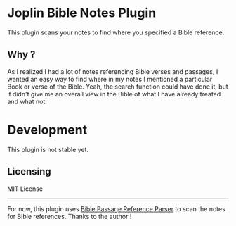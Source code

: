 # Joplin Bible Notes Plugin

This plugin scans your notes to find where you specified a Bible reference.

## Why ?

As I realized I had a lot of notes referencing Bible verses and passages, I wanted an easy way to find where in my notes I mentioned a particular Book or verse of the Bible. Yeah, the search function could have done it, but it didn't give me an overall view in the Bible of what I have already treated and what not.

# Development

This plugin is not stable yet.

## Licensing

MIT License

***

For now, this plugin uses [Bible Passage Reference Parser](https://github.com/openbibleinfo/Bible-Passage-Reference-Parser) to scan the notes for Bible references. Thanks to the author !
